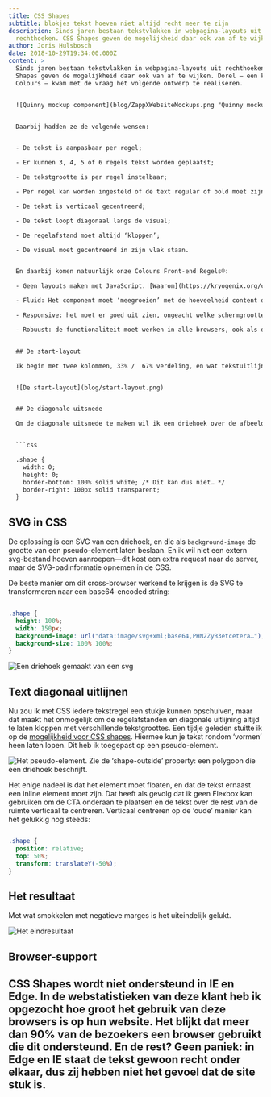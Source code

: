 ```yaml
---
title: CSS Shapes
subtitle: blokjes tekst hoeven niet altijd recht meer te zijn
description: Sinds jaren bestaan tekstvlakken in webpagina-layouts uit
  rechthoeken. CSS Shapes geven de mogelijkheid daar ook van af te wijken.
author: Joris Hulsbosch
date: 2018-10-29T19:34:00.000Z
content: >
  Sinds jaren bestaan tekstvlakken in webpagina-layouts uit rechthoeken. CSS
  Shapes geven de mogelijkheid daar ook van af te wijken. Dorel — een klant van
  Colours — kwam met de vraag het volgende ontwerp te realiseren.


  ![Quinny mockup component](blog/ZappXWebsiteMockups.png "Quinny mockup component")


  Daarbij hadden ze de volgende wensen:


  - De tekst is aanpasbaar per regel;

  - Er kunnen 3, 4, 5 of 6 regels tekst worden geplaatst;

  - De tekstgrootte is per regel instelbaar;

  - Per regel kan worden ingesteld of de text regular of bold moet zijn;

  - De tekst is verticaal gecentreerd;

  - De tekst loopt diagonaal langs de visual;

  - De regelafstand moet altijd ‘kloppen’;

  - De visual moet gecentreerd in zijn vlak staan.


  En daarbij komen natuurlijk onze Colours Front-end Regels®:

  - Geen layouts maken met JavaScript. [Waarom](https://kryogenix.org/code/browser/everyonehasjs.html)?

  - Fluid: Het component moet ‘meegroeien’ met de hoeveelheid content die er in geplaatst wordt;

  - Responsive: het moet er goed uit zien, ongeacht welke schermgrootte;

  - Robuust: de functionaliteit moet werken in alle browsers, ook als deze bepaalde techniek (nog) niet ondersteunt of wanneer er erg veel content geplaatst wordt. Denk bijvoorbeeld aan erg lange woorden in het Frans of Duits.


  ## De start-layout

  Ik begin met twee kolommen, 33% /  67% verdeling, en wat tekstuitlijning. Om te testen plaats ik er expres erg verschillende font-groottes in, om te checken of de regelafstand zo blijft kloppen.


  ![De start-layout](blog/start-layout.png)


  ## De diagonale uitsnede

  Om de diagonale uitsnede te maken wil ik een driehoek over de afbeelding plaatsen. Ik dacht dit met een [CSS triangle](https://css-tricks.com/examples/ShapesOfCSS/) te kunnen maken, maar de driehoek moet 100% hoogte van de container innemen, en de containerhoogte is variabel. En je kunt geen percentage op een border-width zetten. Een no-go dus.


  ```css

  .shape {
    width: 0;
    height: 0;
    border-bottom: 100% solid white; /* Dit kan dus niet… */
    border-right: 100px solid transparent;
  }

  ```


  ## SVG in CSS

  De oplossing is een SVG van een driehoek, en die als `background-image` de grootte van een pseudo-element laten beslaan. En ik wil niet een extern svg-bestand hoeven aanroepen—dit kost een extra request naar de server, maar de SVG-padinformatie opnemen in de CSS.


  De beste manier om dit cross-browser werkend te krijgen is de SVG te transformeren naar een base64-encoded string:


  ```css

  .shape {
    height: 100%;
    width: 150px;
    background-image: url("data:image/svg+xml;base64,PHN2ZyB3etcetera…");
    background-size: 100% 100%;
  }

  ```


  ![Een driehoek gemaakt van een svg](blog/pasted-image-15.png "Een driehoek gemaakt van een svg")


  ## Text diagonaal uitlijnen

  Nu zou ik met CSS iedere tekstregel een stukje kunnen opschuiven, maar dat maakt het onmogelijk om de regelafstanden en diagonale uitlijning altijd te laten kloppen met verschillende tekstgroottes. Een tijdje geleden stuitte ik op de [mogelijkheid voor CSS shapes](https://alistapart.com/article/css-shapes-101). Hiermee kun je tekst rondom ‘vormen’ heen laten lopen. Dit heb ik toegepast op een pseudo-element.


  ![Het pseudo-element. Zie de ‘shape-outside’ property: een polygoon die een driehoek beschrijft.](blog/pasted-image-17.png "Het pseudo-element. Zie de ‘shape-outside’ property: een polygoon die een driehoek beschrijft.")


  Het enige nadeel is dat het element moet floaten, en dat de tekst ernaast een inline element moet zijn. Dat heeft als gevolg dat ik geen Flexbox kan gebruiken om de CTA onderaan te plaatsen en de tekst over de rest van de ruimte verticaal te centreren. Verticaal centreren op de ‘oude’ manier kan het gelukkig nog steeds:


  ```css

  .shape {
    position: relative;
    top: 50%;
    transform: translateY(-50%);
  }

  ```


  ## Het resultaat

  Met wat smokkelen met negatieve marges is het uiteindelijk gelukt.


  ![Het eindresultaat](blog/pasted-image-19.png "Het eindresultaat")


  ## Browser-support

  CSS Shapes wordt niet ondersteund in IE en Edge. In de webstatistieken van deze klant heb ik opgezocht hoe groot het gebruik van deze browsers is op hun website. Het blijkt dat meer dan 90% van de bezoekers een browser gebruikt die dit ondersteund. En de rest? Geen paniek: in Edge en IE staat de tekst gewoon recht onder elkaar, dus zij hebben niet het gevoel dat de site stuk is.
---
```

